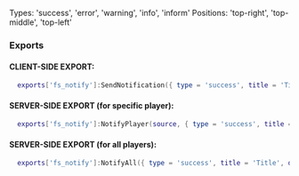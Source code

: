 Types: 'success', 'error', 'warning', 'info', 'inform'
Positions: 'top-right', 'top-middle', 'top-left'

### Exports
#### CLIENT-SIDE EXPORT:
```lua
  exports['fs_notify']:SendNotification({ type = 'success', title = 'Title', description = 'Description', duration = 5000, position = 'top-right' })
```

#### SERVER-SIDE EXPORT (for specific player):
```lua
  exports['fs_notify']:NotifyPlayer(source, { type = 'success', title = 'Title', description = 'Description', duration = 5000, position = 'top-right' })
```

#### SERVER-SIDE EXPORT (for all players):
```lua
  exports['fs_notify']:NotifyAll({ type = 'success', title = 'Title', description = 'Description', duration = 5000, position = 'top-right' })
```